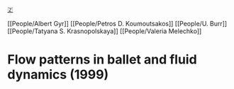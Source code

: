 [🇿](zotero://select/library/items/2WDLW39T)

[[People/Albert Gyr]] [[People/Petros D. Koumoutsakos]] [[People/U. Burr]] [[People/Tatyana S. Krasnopolskaya]] [[People/Valeria Melechko]] 
# Flow patterns in ballet and fluid dynamics (1999)

